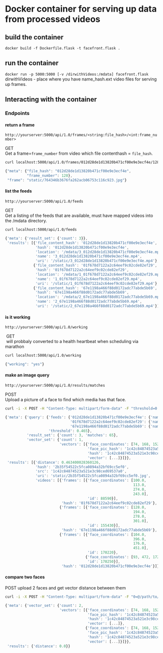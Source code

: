 # Docker container for serving up data from processed videos

## build the container
```docker build -f Dockerfile.flask -t facefront.flask .```

## run the container
```docker run -p 5000:5000 [-v /dirwithVideos:/mdata] facefront.flask```  
dirwithVideos - place where you have name_hash.ext video files for serving up frames.  

## Interacting with the container

### Endpoints



#### return a frame
```http://yourserver:5000/api/1.0/frames/<string:file_hash>/<int:frame_number>```  

  GET  
  Get a frame=`frame_number` from video which file contenthash = `file_hash`.  
  
```bash
curl localhost:5000/api/1.0/frames/012d28de1d13820b471cf00e9e3ecf4e/128
```

```javascript
{"meta": {"file_hash": "012d28de1d13820b471cf00e9e3ecf4e", 
          "frame_number": 128}, 
 "frame": "static/764346b3676fa262acb06753c116c923.jpg"}
```
  
#### list the feeds
```http://yourserver:5000/api/1.0/feeds```  

  GET  
  Get a listing of the feeds that are available, must have mapped videos into the /mdata directory.
  
```bash
curl localhost:5000/api/1.0/feeds
```
  
```javascript
{'meta': {'result_set': {'count': 3}},
 'results': [{'file_content_hash': '012d28de1d13820b471cf00e9e3ecf4e',
              'hash': '012d28de1d13820b471cf00e9e3ecf4e',
              'location': '/mdata/3_012d28de1d13820b471cf00e9e3ecf4e.mp4',
              'name': '3_012d28de1d13820b471cf00e9e3ecf4e.mp4',
              'uri': '/static/3_012d28de1d13820b471cf00e9e3ecf4e.mp4'},
             {'file_content_hash': '01f678d7122a2c64eef9c02cde82ef29',
              'hash': '01f678d7122a2c64eef9c02cde82ef29',
              'location': '/mdata/1_01f678d7122a2c64eef9c02cde82ef29.mp4',
              'name': '1_01f678d7122a2c64eef9c02cde82ef29.mp4',
              'uri': '/static/1_01f678d7122a2c64eef9c02cde82ef29.mp4'},
             {'file_content_hash': '67e1198a466f88d0172adc77abde5b69',
              'hash': '67e1198a466f88d0172adc77abde5b69',
              'location': '/mdata/2_67e1198a466f88d0172adc77abde5b69.mp4',
              'name': '2_67e1198a466f88d0172adc77abde5b69.mp4',
              'uri': '/static/2_67e1198a466f88d0172adc77abde5b69.mp4'}]}

```
#### is it working
```http://yourserver:5000/api/1.0/working```  

  GET  
  will probbaly converted to a health heartbeat when scheduling via marathon  
```bash
curl localhost:5000/api/1.0/working
```

```javascript
{"working": "yes"}
```
  
  
#### make an image query
```http://yourserver:5000/api/1.0/results/matches```

  POST  
  Upload a picture of a face to find which media has that face.
  
```bash
curl -i -X POST -H "Content-Type: multipart/form-data" -F "threshold=0.35" -F "0=@/dir/to/file.jpg" http://localhost:5000/api/1.0/results/matches
```     

```javascript
{'meta': {'query': {'feeds': {'012d28de1d13820b471cf00e9e3ecf4e': {'name': 'BTTF3_012d28de1d13820b471cf00e9e3ecf4e.mp4'},
                              '01f678d7122a2c64eef9c02cde82ef29': {'name': 'BTTF1_01f678d7122a2c64eef9c02cde82ef29.mp4'},
                              '67e1198a466f88d0172adc77abde5b69': {'name': 'BTTF2_67e1198a466f88d0172adc77abde5b69.mp4'}},
                    'threshold': 0.465},
          'result_set': {'count': 3, 'matches': 65},
          'vector_set': {'count': 1,
                         'vectors': [{'face_coordinates': [74, 168, 152, 91],
                                      'face_pic_hash': '1c42c84874523a521e3c98ced69537a0',
                                      'hash': '1c42c84874523a521e3c98ced69537a0',
                                      'vector': [...]}]}},
 'results': [{'distance': 0.463400028360126,
              'hash': '2b35f54522c5fca0894a32bf69cc5ef0',
              'src': '1c42c84874523a521e3c98ced69537a0',
              'uri': 'static/2b35f54522c5fca0894a32bf69cc5ef0.jpg',
              'videos': [{'frames': [{'face_coordinates': [100.0,
                                                           113.0,
                                                           274.0,
                                                           243.0],
                                      'id': 88590}],
                          'hash': '01f678d7122a2c64eef9c02cde82ef29'},
                         {'frames': [{'face_coordinates': [128.0,
                                                           194.0,
                                                           278.0,
                                                           301.0],
                                      'id': 155430}],
                          'hash': '67e1198a466f88d0172adc77abde5b69'},
                         {'frames': [{'face_coordinates': [104.0,
                                                           396.0,
                                                           176.0,
                                                           451.0],
                                      'id': 170220},
                                     {'face_coordinates': [93, 472, 172, 415],
                                      'id': 170250}],
                          'hash': '012d28de1d13820b471cf00e9e3ecf4e'}]}]}
```

#### compare two faces
  POST
  upload 2 faces and get vector distance between them
   
```bash
curl -i -X POST -H "Content-Type: multipart/form-data" -F "0=@/path/to/face1.jpg"  -F "1=@/path/to/face2.jpg"  http://localhost:5000/api/1.0/results/comparisons
```

```javascript
{'meta': {'vector_set': {'count': 2,
                         'vectors': [{'face_coordinates': [74, 168, 152, 91],
                                      'face_pic_hash': '1c42c84874523a521e3c98ced69537a0',
                                      'hash': '1c42c84874523a521e3c98ced69537a0',
                                      'vector': [...]},
                                     {'face_coordinates': [74, 168, 152, 91],
                                      'face_pic_hash': '1c42c84874523a521e3c98ced69537a0',
                                      'hash': '1c42c84874523a521e3c98ced69537a0',
                                      'vector': [...]}]}},
 'results': {'distance': 0.0}}
```




